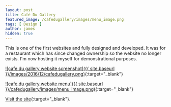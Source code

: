 ```yaml
---
layout: post
title: Café Du Gallery
featured_image: /cafedugallery/images/menu_image.png
tags: [ Design ]
author: james
hidden: true
---
```


This is one of the first websites and fully designed and developed. It was for a restaurant which has since changed ownership so the website no longer exists. I'm now hosting it myself for demonstrational purposes.

[![cafe du gallery website screenshot]({{ site.baseurl }}/images/2016/12/cafedugallery.png)](../cafedugallery/){:target="_blank"}

[![cafe du gallery website menu]({{ site.baseurl }}/cafedugallery/images/menu_image.png)](../cafedugallery/){:target="_blank"}

[Visit the site](../cafedugallery/){:target="_blank"}.
